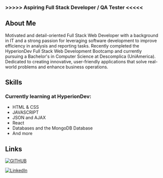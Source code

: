 ### >>>>> Aspiring Full Stack Developer / QA Tester <<<<<

## About Me

Motivated and detail-oriented Full Stack Web Developer with a background in IT and a strong passion for leveraging software development to improve efficiency in analysis and reporting tasks. Recently completed the HyperionDev Full Stack Web Development Bootcamp and currently pursuing a Bachelor's in Computer Science at Descomplica (UniAmerica). Dedicated to creating innovative, user-friendly applications that solve real-world problems and enhance business operations.





## Skills
### Currently learning at HyperionDev:
  * HTML & CSS
  * JAVASCRIPT
  * JSON and AJAX
  * React 
  * Databases and the MongoDB Database
  * And more

## Links

[![GITHUB](https://img.shields.io/badge/GitHub-000000?style=for-the-badge&logo=GitHub&logoColor=white)](https://github.com/BrunoCasagrandeSelinger)

[![LinkedIn](https://img.shields.io/badge/LinkedIn-000000?style=for-the-badge&logo=LinkedIn&logoColor=white)](https://www.linkedin.com/in/bruno-selinger)



